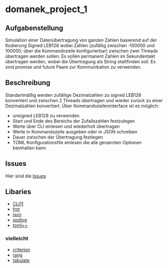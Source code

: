 # domanek_project_1

## Aufgabenstellung
Simulation einer Datenübertragung von ganzen Zahlen basierend auf der Kodierung Signed LEB128 wobei Zahlen (zufällig zwischen ‐100000 und 100000; über die Kommandozeile konfigurierbar) zwischen zwei Threads übertragen werden sollen. 
Es sollen permanent Zahlen im Sekundentakt übertragen werden, wobei die Übertragung als String stattfinden soll. Es sind promise und future Paare zur Kommunikation zu verwenden.


## Beschreibung

Standartmäßig werden zufällige Dezimalzahlen zu signed LEB128 konvertiert und zwischen 2 Threads übertragen und wieder zurück zu einer Dezimalzahlen konvertiert. 
Über Kommandozeileninterface ist es möglich:
- unsigned LEB128 zu verwenden
- Start und Ende des Bereichs der Zufallszahlen festzulegen
- Werte über CLI einlesen und wiederholt übertragen
- Werte in Kommandozeile ausgeben oder in JSON schreiben
- Dauer zwischen der Übertragung festlegen
- TOML Konfigurationsfile einlesen die alle genannten Optionen beinhalten kann 


## Issues
Hier sind die [Issues](/../../issues)

## Libaries
- [CLI11](https://github.com/CLIUtils/CLI11)
- [fmt](https://github.com/fmtlib/fmt) <!-- fehlt -->
- [json](https://github.com/nlohmann/json)
- [spdlog](https://github.com/gabime/spdlog) <!-- fehlt -->
- [toml++](https://github.com/marzer/tomlplusplus/)
### vielleicht
- [criterion](https://github.com/p-ranav/criterion)
- [rang](https://github.com/agauniyal/rang)
- [tabulate](https://github.com/p-ranav/tabulate)